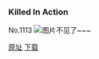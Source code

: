 ### Killed In Action
No.1113
![图片不见了~~~](https://imgs.xkcd.com/comics/killed_in_action.png)

[原址](https://xkcd.com//1113) [下载](https://imgs.xkcd.com/comics/killed_in_action.png)

